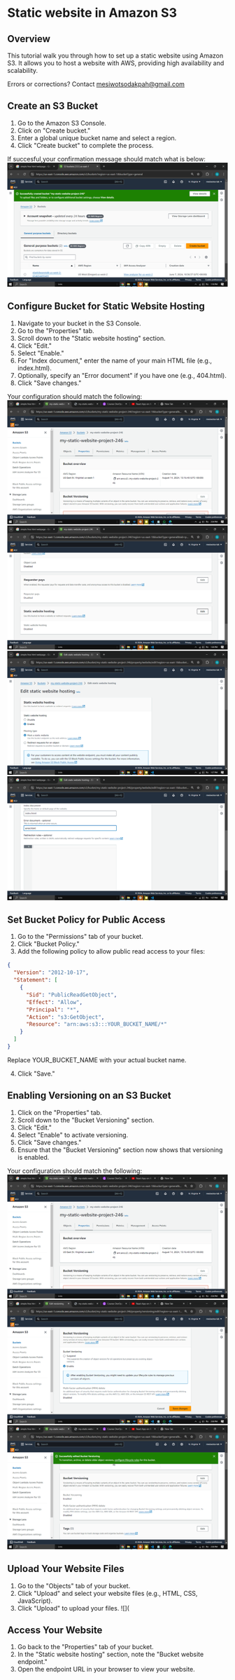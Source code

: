 # Static website in Amazon S3
## Overview
This tutorial walk you through how to set up a static website using Amazon S3. It allows you to host a website with AWS, providing high availability and scalability.

Errors or corrections? Contact
mesiwotsodakpah@gmail.com 

## Create an S3 Bucket
1. Go to the Amazon S3 Console.
2. Click on "Create bucket."
3. Enter a global unique bucket name and select a region.
4. Click "Create bucket" to complete the process.

If succesful,your confirmation message should match what is below:
![Diagram](https://github.com/Mesiwotso-Gloria/S3-Project/blob/main/images/Screenshot.png?raw=true)

## Configure Bucket for Static Website Hosting
1. Navigate to your bucket in the S3 Console.
2. Go to the "Properties" tab.
3. Scroll down to the "Static website hosting" section.
4. Click "Edit."
5. Select "Enable."
6. For "Index document," enter the name of your main HTML file (e.g., index.html).
7. Optionally, specify an "Error document" if you have one (e.g., 404.html).
8. Click "Save changes."

Your configuration should match the following:
![Diagram](https://github.com/Mesiwotso-Gloria/S3-Project/blob/main/images/Screenshot%20(389).png?raw=true)
![Diagram](https://github.com/Mesiwotso-Gloria/S3-Project/blob/main/images/Screenshot%20(372).png?raw=true)
![Diagram](
https://github.com/Mesiwotso-Gloria/S3-Project/blob/main/images/Screenshot%20(373).png?raw=true)
![Diagram](https://github.com/Mesiwotso-Gloria/S3-Project/blob/main/images/Screenshot%20(374).png?raw=true)

## Set Bucket Policy for Public Access
1. Go to the "Permissions" tab of your bucket.
2. Click "Bucket Policy."
3. Add the following policy to allow public read access to your files:
   
```json
{
  "Version": "2012-10-17",
  "Statement": [
    {
      "Sid": "PublicReadGetObject",
      "Effect": "Allow",
      "Principal": "*",
      "Action": "s3:GetObject",
      "Resource": "arn:aws:s3:::YOUR_BUCKET_NAME/*"
    }
  ]
}

  ```
   Replace YOUR_BUCKET_NAME with your actual bucket name.

4. Click "Save."

## Enabling Versioning on an S3 Bucket
1. Click on the "Properties" tab.
2. Scroll down to the "Bucket Versioning" section.
3. Click "Edit."
4. Select "Enable" to activate versioning.
5. Click "Save changes."
6. Ensure that the "Bucket Versioning" section now shows that 
   versioning is enabled.

Your configuration should match the following:
![](https://github.com/Mesiwotso-Gloria/S3-Project/blob/main/images/Screenshot%20(389).png?raw=true)
![](https://github.com/Mesiwotso-Gloria/S3-Project/blob/main/images/Screenshot%20(391).png?raw=true)
![](https://github.com/Mesiwotso-Gloria/S3-Project/blob/main/images/Screenshot%20(392).png?raw=true)

## Upload Your Website Files
1. Go to the "Objects" tab of your bucket.
2. Click "Upload" and select your website files (e.g., HTML, CSS, JavaScript).
3. Click "Upload" to upload your files.
![](

## Access Your Website
1. Go back to the "Properties" tab of your bucket.
2. In the "Static website hosting" section, note the "Bucket website endpoint."
3. Open the endpoint URL in your browser to view your website.
